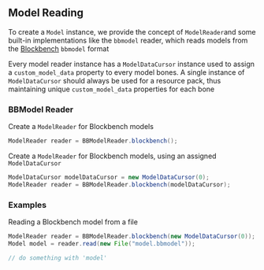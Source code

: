 ## Model Reading

To create a `Model` instance, we provide the concept of `ModelReader`and
some built-in implementations like the `bbmodel` reader, which reads models
from the [Blockbench](https://blockbench.net/) `bbmodel` format

Every model reader instance has a `ModelDataCursor` instance used to assign
a `custom_model_data` property to every model bones. A single instance of
`ModelDataCursor` should always be used for a resource pack, thus maintaining
unique `custom_model_data` properties for each bone


### BBModel Reader

Create a `ModelReader` for Blockbench models

```java
ModelReader reader = BBModelReader.blockbench();
```

Create a `ModelReader` for Blockbench models, using an assigned `ModelDataCursor`

```java
ModelDataCursor modelDataCursor = new ModelDataCursor(0);
ModelReader reader = BBModelReader.blockbench(modelDataCursor);
```


### Examples

Reading a Blockbench model from a file

```java
ModelReader reader = BBModelReader.blockbench(new ModelDataCursor(0));
Model model = reader.read(new File("model.bbmodel"));

// do something with 'model'
```
